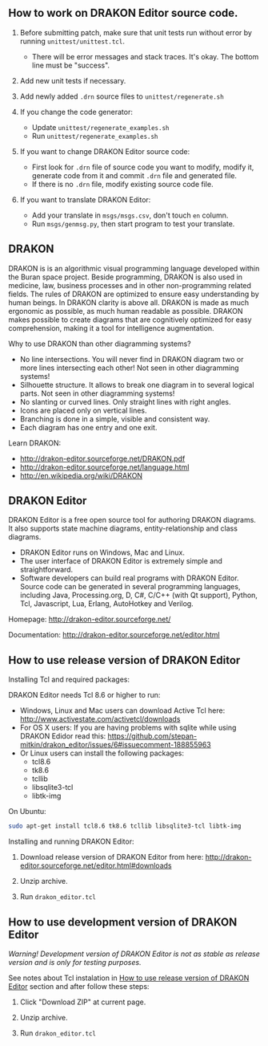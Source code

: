## How to work on DRAKON Editor source code.

1. Before submitting patch, make sure that unit tests run without error by running `unittest/unittest.tcl`. 
    - There will be error messages and stack traces. It's okay. The bottom line must be "success".


2. Add new unit tests if necessary.


3. Add newly added `.drn` source files to `unittest/regenerate.sh`


4. If you change the code generator:
    - Update `unittest/regenerate_examples.sh`
    - Run `unittest/regenerate_examples.sh`


5. If you want to change DRAKON Editor source code:
    - First look for `.drn` file of source code you want to modify, modify it, generate code from it and commit `.drn` file and generated file.
    - If there is no `.drn` file, modify existing source code file.


6. If you want to translate DRAKON Editor:
    - Add your translate in `msgs/msgs.csv`, don't touch `en` column.
    - Run `msgs/genmsg.py`, then start program to test your translate.


## DRAKON

DRAKON is is an algorithmic visual programming language developed within the Buran space project.
Beside programming, DRAKON is also used in medicine, law, business processes and in other non-programming related fields.
The rules of DRAKON are optimized to ensure easy understanding by human beings. In DRAKON clarity is above all. DRAKON is made as much ergonomic as possible, as much human readable as possible. DRAKON makes possible to create diagrams that are cognitively optimized for easy comprehension, making it a tool for intelligence augmentation.

Why to use DRAKON than other diagramming systems?
- No line intersections. You will never find in DRAKON diagram two or more lines intersecting each other! Not seen in other diagramming systems!
- Silhouette structure. It allows to break one diagram in to several logical parts. Not seen in other diagramming systems!
- No slanting or curved lines. Only straight lines with right angles.
- Icons are placed only on vertical lines.
- Branching is done in a simple, visible and consistent way.
- Each diagram has one entry and one exit.

Learn DRAKON:
- http://drakon-editor.sourceforge.net/DRAKON.pdf
- http://drakon-editor.sourceforge.net/language.html
- http://en.wikipedia.org/wiki/DRAKON


## DRAKON Editor

DRAKON Editor is a free open source tool for authoring DRAKON diagrams. It also supports state machine diagrams, entity-relationship and class diagrams.
- DRAKON Editor runs on Windows, Mac and Linux.
- The user interface of DRAKON Editor is extremely simple and straightforward.
- Software developers can build real programs with DRAKON Editor. Source code can be generated in several programming languages, including Java, Processing.org, D, C#, C/C++ (with Qt support), Python, Tcl, Javascript, Lua, Erlang, AutoHotkey and Verilog.

Homepage: http://drakon-editor.sourceforge.net/

Documentation: http://drakon-editor.sourceforge.net/editor.html


## How to use release version of DRAKON Editor

Installing Tcl and required packages:

DRAKON Editor needs Tcl 8.6 or higher to run:
- Windows, Linux and Mac users can download Active Tcl here: http://www.activestate.com/activetcl/downloads
- For OS X users: If you are having problems with sqlite while using DRAKON Edidor read this: https://github.com/stepan-mitkin/drakon_editor/issues/6#issuecomment-188855963
- Or Linux users can install the following packages:
    - tcl8.6
    - tk8.6
    - tcllib
    - libsqlite3-tcl
    - libtk-img
	
On Ubuntu: 
```sh
sudo apt-get install tcl8.6 tk8.6 tcllib libsqlite3-tcl libtk-img
```

Installing and running DRAKON Editor:

1. Download release version of DRAKON Editor from here: http://drakon-editor.sourceforge.net/editor.html#downloads

2. Unzip archive.

3. Run `drakon_editor.tcl`


## How to use development version of DRAKON Editor

*Warning! Development version of DRAKON Editor is not as stable as release version and is only for testing purposes.*

See notes about Tcl instalation in [How to use release version of DRAKON Editor](#how-to-use-release-version-of-drakon-editor) section and after follow these steps:

1. Click "Download ZIP" at current page.

2. Unzip archive.

3. Run `drakon_editor.tcl` 


